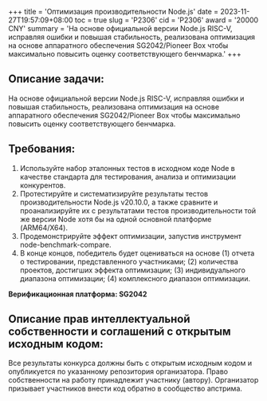 +++
title = 'Оптимизация производительности Node.js'
date = 2023-11-27T19:57:09+08:00
toc = true
slug = 'P2306'
cid = 'P2306'
award = '20000 CNY'
summary = 'На основе официальной версии Node.js RISC-V, исправляя ошибки и повышая стабильность, реализована оптимизация на основе аппаратного обеспечения SG2042/Pioneer Box чтобы максимально повысить оценку соответствующего бенчмарка.'
+++

## Описание задачи:

На основе официальной версии Node.js RISC-V, исправляя ошибки и повышая стабильность, реализована оптимизация на основе аппаратного обеспечения SG2042/Pioneer Box чтобы максимально повысить оценку соответствующего бенчмарка.

## Требования:

1. Используйте набор эталонных тестов в исходном коде Node в качестве стандарта для тестирования, анализа и оптимизации конкурентов.
2. Протестируйте и систематизируйте результаты тестов производительности Node.js v20.10.0, а также сравните и проанализируйте их с результатами тестов производительности той же версии Node хотя бы на одной основной платформе (ARM64/X64).
3. Продемонстрируйте эффект оптимизации, запустив инструмент node-benchmark-compare.
4. В конце концов, победитель будет оцениваться на основе (1) отчета о тестировании, представленного участниками; (2) количества проектов, достигших эффекта оптимизации; (3) индивидуального диапазона оптимизации; (4) комплексного диапазон оптимизации.

**Верификационная платформа: SG2042**

## Описание прав интеллектуальной собственности и соглашений с открытым исходным кодом:
Все результаты конкурса должны быть с открытым исходным кодом и опубликуется по указанному репозитория организатора. Право собственности на работу принадлежит участнику (автору). Организатор призывает участников внести код обратно в сообщество апстрима.
